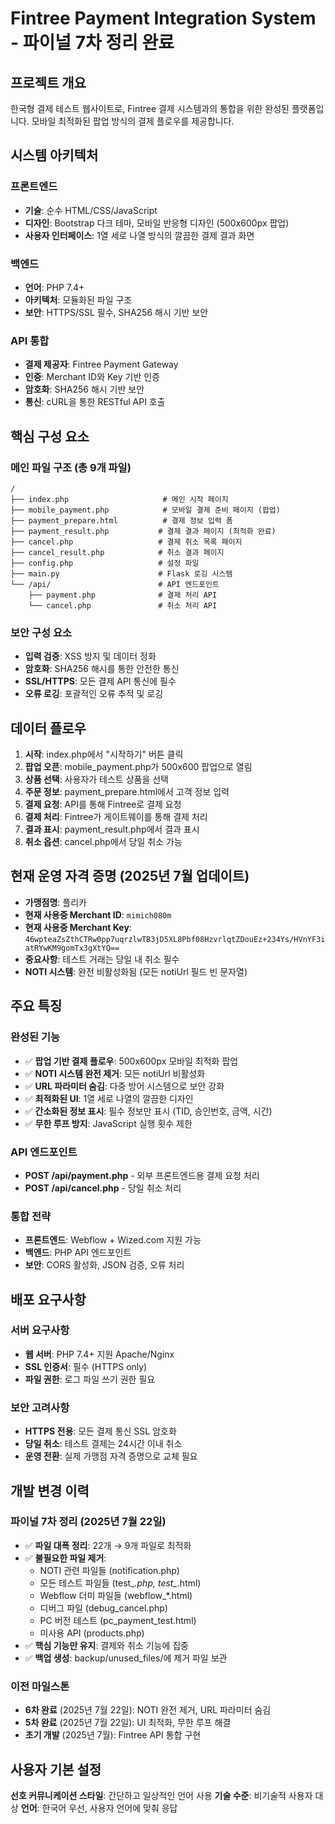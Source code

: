 # Fintree Payment Integration System - 파이널 7차 정리 완료

## 프로젝트 개요

한국형 결제 테스트 웹사이트로, Fintree 결제 시스템과의 통합을 위한 완성된 플랫폼입니다. 모바일 최적화된 팝업 방식의 결제 플로우를 제공합니다.

## 시스템 아키텍처

### 프론트엔드
- **기술**: 순수 HTML/CSS/JavaScript
- **디자인**: Bootstrap 다크 테마, 모바일 반응형 디자인 (500x600px 팝업)
- **사용자 인터페이스**: 1열 세로 나열 방식의 깔끔한 결제 결과 화면

### 백엔드
- **언어**: PHP 7.4+
- **아키텍처**: 모듈화된 파일 구조
- **보안**: HTTPS/SSL 필수, SHA256 해시 기반 보안

### API 통합
- **결제 제공자**: Fintree Payment Gateway
- **인증**: Merchant ID와 Key 기반 인증
- **암호화**: SHA256 해시 기반 보안
- **통신**: cURL을 통한 RESTful API 호출

## 핵심 구성 요소

### 메인 파일 구조 (총 9개 파일)
```
/
├── index.php                     # 메인 시작 페이지
├── mobile_payment.php            # 모바일 결제 준비 페이지 (팝업)
├── payment_prepare.html          # 결제 정보 입력 폼
├── payment_result.php           # 결제 결과 페이지 (최적화 완료)
├── cancel.php                   # 결제 취소 목록 페이지
├── cancel_result.php            # 취소 결과 페이지
├── config.php                   # 설정 파일
├── main.py                      # Flask 로깅 시스템
└── /api/                        # API 엔드포인트
    ├── payment.php              # 결제 처리 API
    └── cancel.php               # 취소 처리 API
```

### 보안 구성 요소
- **입력 검증**: XSS 방지 및 데이터 정화
- **암호화**: SHA256 해시를 통한 안전한 통신
- **SSL/HTTPS**: 모든 결제 API 통신에 필수
- **오류 로깅**: 포괄적인 오류 추적 및 로깅

## 데이터 플로우

1. **시작**: index.php에서 "시작하기" 버튼 클릭
2. **팝업 오픈**: mobile_payment.php가 500x600 팝업으로 열림
3. **상품 선택**: 사용자가 테스트 상품을 선택
4. **주문 정보**: payment_prepare.html에서 고객 정보 입력
5. **결제 요청**: API를 통해 Fintree로 결제 요청
6. **결제 처리**: Fintree가 게이트웨이를 통해 결제 처리
7. **결과 표시**: payment_result.php에서 결과 표시
8. **취소 옵션**: cancel.php에서 당일 취소 가능

## 현재 운영 자격 증명 (2025년 7월 업데이트)

- **가맹점명**: 플리카
- **현재 사용중 Merchant ID**: `mimich080m`
- **현재 사용중 Merchant Key**: `46wpteaZsZthCTRw0pp7uqrzlwTB3jD5XL8Pbf08HzvrlqtZDouEz+234Ys/HVnYF3iatRYwKM9gomTx3gXtYQ==`
- **중요사항**: 테스트 거래는 당일 내 취소 필수
- **NOTI 시스템**: 완전 비활성화됨 (모든 notiUrl 필드 빈 문자열)

## 주요 특징

### 완성된 기능
- ✅ **팝업 기반 결제 플로우**: 500x600px 모바일 최적화 팝업
- ✅ **NOTI 시스템 완전 제거**: 모든 notiUrl 비활성화
- ✅ **URL 파라미터 숨김**: 다중 방어 시스템으로 보안 강화
- ✅ **최적화된 UI**: 1열 세로 나열의 깔끔한 디자인
- ✅ **간소화된 정보 표시**: 필수 정보만 표시 (TID, 승인번호, 금액, 시간)
- ✅ **무한 루프 방지**: JavaScript 실행 횟수 제한

### API 엔드포인트
- **POST /api/payment.php** - 외부 프론트엔드용 결제 요청 처리
- **POST /api/cancel.php** - 당일 취소 처리

### 통합 전략
- **프론트엔드**: Webflow + Wized.com 지원 가능
- **백엔드**: PHP API 엔드포인트
- **보안**: CORS 활성화, JSON 검증, 오류 처리

## 배포 요구사항

### 서버 요구사항
- **웹 서버**: PHP 7.4+ 지원 Apache/Nginx
- **SSL 인증서**: 필수 (HTTPS only)
- **파일 권한**: 로그 파일 쓰기 권한 필요

### 보안 고려사항
- **HTTPS 전용**: 모든 결제 통신 SSL 암호화
- **당일 취소**: 테스트 결제는 24시간 이내 취소
- **운영 전환**: 실제 가맹점 자격 증명으로 교체 필요

## 개발 변경 이력

### 파이널 7차 정리 (2025년 7월 22일)
- ✅ **파일 대폭 정리**: 22개 → 9개 파일로 최적화
- ✅ **불필요한 파일 제거**:
  - NOTI 관련 파일들 (notification.php)
  - 모든 테스트 파일들 (test_*.php, test_*.html)
  - Webflow 더미 파일들 (webflow_*.html)
  - 디버그 파일 (debug_cancel.php)
  - PC 버전 테스트 (pc_payment_test.html)
  - 미사용 API (products.php)
- ✅ **핵심 기능만 유지**: 결제와 취소 기능에 집중
- ✅ **백업 생성**: backup/unused_files/에 제거 파일 보관

### 이전 마일스톤
- **6차 완료** (2025년 7월 22일): NOTI 완전 제거, URL 파라미터 숨김
- **5차 완료** (2025년 7월 22일): UI 최적화, 무한 루프 해결
- **초기 개발** (2025년 7월): Fintree API 통합 구현

## 사용자 기본 설정

**선호 커뮤니케이션 스타일**: 간단하고 일상적인 언어 사용
**기술 수준**: 비기술적 사용자 대상
**언어**: 한국어 우선, 사용자 언어에 맞춰 응답